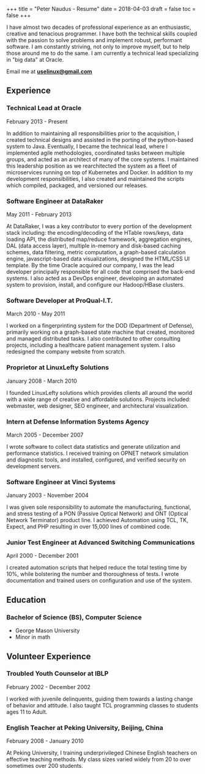 +++
title = "Peter Naudus - Resume"
date = 2018-04-03
draft = false
toc = false
+++

I have almost two decades of professional experience as an enthusiastic, creative and tenacious programmer. I have both the technical skills coupled with the passion to solve problems and implement robust, performant software. I am constantly striving, not only to improve myself, but to help those around me to do the same. I am currently a technical lead specializing in "big data" at Oracle.

Email me at **<u>uselinux@gmail.com</u>**

## Experience

### **Technical Lead** at **Oracle**

<p class="muted">February 2013 - Present</p>

In addition to maintaining all responsibilities prior to the acquisition, I created technical designs and assisted in the porting of the python-based system to Java. Eventually, I became the technical lead, where I implemented agile methodologies, coordinated tasks between multiple groups, and acted as an architect of many of the core systems. I maintained this leadership position as we rearchitected the system as a fleet of microservices running on top of Kubernetes and Docker. In addition to my development responsibilities, I also created and maintained the scripts which compiled, packaged, and versioned our releases.

### **Software Engineer** at **DataRaker**

<p class="muted">May 2011 - February 2013</p>

At DataRaker, I was a key contributor to every portion of the development stack including: the encoding/decoding of the HTable rows/keys, data loading API, the distributed map/reduce framework, aggregation engines, DAL (data access layer), multiple in-memory and disk-based caching schemes, data filtering, metric computation, a graph-based calculation engine, javascript-based data visualizations, designed the HTML/CSS UI template. By the time Oracle acquired our company, I was the lead developer principally responsible for all code that comprised the back-end systems. I also acted as a DevOps engineer, developing an automated system to provision, install, and configure our Hadoop/HBase clusters.

### **Software Developer** at **ProQual-I.T.**

<p class="muted">March 2010 - May 2011</p>

I worked on a fingerprinting system for the DOD (Department of Defense), primarily working on a graph-based state machine that created, monitored and managed distributed tasks. I also contributed to other consulting projects, including a healthcare patient management system. I also redesigned the company website from scratch.

### **Proprietor** at **LinuxLefty Solutions**

<p class="muted">January 2008 - March 2010</p>

I founded LinuxLefty solutions which provides clients all around the world with a wide range of creative and affordable solutions. Projects included: webmaster, web designer, SEO engineer, and architectural visualization.

### **Intern** at **Defense Information Systems Agency**

<p class="muted">March 2005 - December 2007</p>

I wrote software to collect data statistics and generate utilization and performance statistics. I received training on OPNET network simulation and diagnostic tools, and installed, configured, and verified security on development servers.

### **Software Engineer** at **Vinci Systems**

<p class="muted">January 2003 - November 2004</p>

I was given sole responsibility to automate the manufacturing, functional, and stress testing of a PON (Passive Optical Network) and ONT (Optical Network Terminator) product line. I achieved Automation using TCL, TK, Expect, and PHP resulting in over 15,000 lines of combined code.

### **Junior Test Engineer** at **Advanced Switching Communications**

<p class="muted">April 2000 - December 2001</p>

I created automation scripts that helped reduce the total testing time by 10%, while bolstering the number and thoroughness of tests. I wrote documentation and trained users on configuration and use of the system.

## Education

### **Bachelor of Science** (BS), **Computer Science**

* George Mason University
* Minor in math

## Volunteer Experience

### **Troubled Youth Counselor** at **IBLP**

<p class="muted">February 2002 - December 2002</p>

I worked with juvenile delinquents, guiding them towards a lasting change of behavior and attitude. I also taught TCL programming classes to students ages 11 to Adult.

### **English Teacher** at **Peking University, Beijing, China**

<p class="muted">February 2008 - January 2010</p>

At Peking University, I training underprivileged Chinese English teachers on effective teaching methods. My class sizes varied widely from 20 to over sometimes over 200 students.

